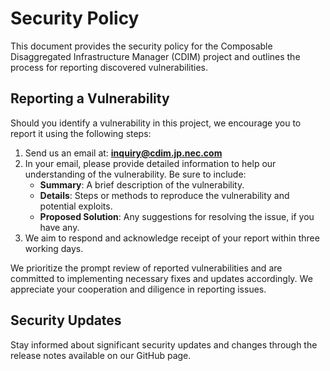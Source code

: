 # Security Policy

This document provides the security policy for the Composable Disaggregated Infrastructure Manager (CDIM) project and outlines the process for reporting discovered vulnerabilities.

## Reporting a Vulnerability

Should you identify a vulnerability in this project, we encourage you to report it using the following steps:

1. Send us an email at: **inquiry@cdim.jp.nec.com**
2. In your email, please provide detailed information to help our understanding of the vulnerability. Be sure to include:
   - **Summary**: A brief description of the vulnerability.
   - **Details**: Steps or methods to reproduce the vulnerability and potential exploits.
   - **Proposed Solution**: Any suggestions for resolving the issue, if you have any.
3. We aim to respond and acknowledge receipt of your report within three working days.

We prioritize the prompt review of reported vulnerabilities and are committed to implementing necessary fixes and updates accordingly. We appreciate your cooperation and diligence in reporting issues.

## Security Updates

Stay informed about significant security updates and changes through the release notes available on our GitHub page.
